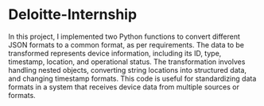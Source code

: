 # Deloitte-Internship

In this project, I implemented two Python functions to convert different JSON formats to a common format, as per requirements. The data to be transformed represents device information, including its ID, type, timestamp, location, and operational status. The transformation involves handling nested objects, converting string locations into structured data, and changing timestamp formats. This code is useful for standardizing data formats in a system that receives device data from multiple sources or formats.
